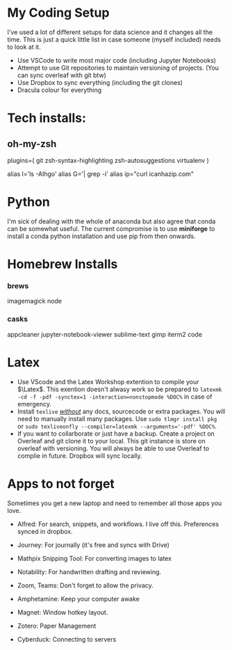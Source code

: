 # My Coding Setup

I've used a lot of different setups for data science and it changes all the time. This is just a quick little list in case someone (myself included) needs to look at it.

- Use VSCode to write most major code (including Jupyter Notebooks)
- Attempt to use Git repositories to maintain versioning of projects. (You can sync overleaf with git btw)
- Use Dropbox to sync everything (including the git clones)
- Dracula colour for everything



# Tech installs:
## oh-my-zsh
plugins=(
	git
	zsh-syntax-highlighting
	zsh-autosuggestions
	virtualenv
)

alias l='ls -Alhgo'
alias G='| grep -i'
alias ip="curl icanhazip.com"

# Python
I'm sick of dealing with the whole of anaconda but also agree that conda can be somewhat useful. The current compromise is to use **miniforge** to install a conda python installation and use pip from then onwards.


# Homebrew Installs
### brews
imagemagick
node

### casks
appcleaner
jupyter-notebook-viewer
sublime-text
gimp
iterm2
code

# Latex
* Use VScode and the Latex Workshop extention to compile your $\Latex$. This exention doesn't alwasy work so be prepared to `latexmk -cd -f -pdf -synctex=1 -interaction=nonstopmode %DOC%` in case of emergency. 
* Install `texlive` [*without*](https://tex.stackexchange.com/questions/397174/minimal-texlive-installation*) any docs, sourcecode or extra packages. You will need to manually install many packages. Use `sudo tlmgr install pkg ` or `sudo texliveonfly --compiler=latexmk --arguments='-pdf' %DOC%`.
* If you want to collarborate or just have a backup. Create a project on Overleaf and git clone it to your local. This git instance is store on overleaf with versioning. You will always be able to use Overleaf to complie in future. Dropbox will sync locally.



# Apps to not forget

Sometimes you get a new laptop and need to remember all those apps you love.

* Alfred: For search, snippets, and workflows. I live off this. Preferences synced in dropbox.

* Journey: For journally (it's free and syncs with Drive)
* Mathpix Snipping Tool: For converting images to latex
* Notability: For handwritten drafting and reviewing. 
*  Zoom, Teams: Don't forget to allow the privacy.
* Amphetamine: Keep your computer awake
* Magnet: Window hotkey layout.
* Zotero: Paper Management
* Cyberduck: Connecting to servers
  
